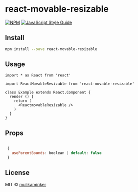 # react-movable-resizable

>

[![NPM](https://img.shields.io/npm/v/react-movable-resizable.svg)](https://www.npmjs.com/package/react-movable-resizable
) [![JavaScript Style Guide](https://img.shields.io/badge/code_style-standard-brightgreen.svg)](https://standardjs.com)

## Install

```bash
npm install --save react-movable-resizable

```

## Usage

```tsx
import * as React from 'react'

import ReactMovableResizable from 'react-movable-resizable'

class Example extends React.Component {
  render () {
    return (
      <ReactmovableResizable />
    )
  }
}
```

## Props

```javascript

 {
   useParentBounds: boolean | default: false
 }

```

## License

MIT © [mulikaminker](https://github.com/mulikaminker)
